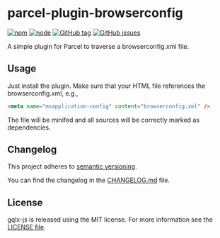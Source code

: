 # parcel-plugin-browserconfig

[![npm](https://img.shields.io/npm/v/parcel-plugin-browserconfig.svg)](https://www.npmjs.com/package/parcel-plugin-browserconfig)
[![node](https://img.shields.io/node/v/parcel-plugin-browserconfig.svg)](https://www.npmjs.com/package/parcel-plugin-browserconfig)
[![GitHub tag](https://img.shields.io/github/tag/FlorianRappl/parcel-plugin-browserconfig.svg)](https://github.com/FlorianRappl/parcel-plugin-browserconfig/releases)
[![GitHub issues](https://img.shields.io/github/issues/FlorianRappl/parcel-plugin-browserconfig.svg)](https://github.com/FlorianRappl/parcel-plugin-browserconfig/issues)

A simple plugin for Parcel to traverse a browserconfig.xml file.

## Usage

Just install the plugin. Make sure that your HTML file references the browserconfig.xml, e.g.,

```html
<meta name="msapplication-config" content="browserconfig.xml" />
```

The file will be minifed and all sources will be correctly marked as dependencies.

## Changelog

This project adheres to [semantic versioning](https://semver.org).

You can find the changelog in the [CHANGELOG.md](CHANGELOG.md) file.

## License

gqlx-js is released using the MIT license. For more information see the [LICENSE file](LICENSE).

